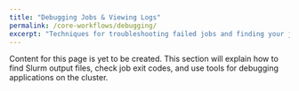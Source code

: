 ```yaml
---
title: "Debugging Jobs & Viewing Logs"
permalink: /core-workflows/debugging/
excerpt: "Techniques for troubleshooting failed jobs and finding your job's output and error logs."
---
```


Content for this page is yet to be created. This section will explain how to find Slurm output files, check job exit codes, and use tools for debugging applications on the cluster.